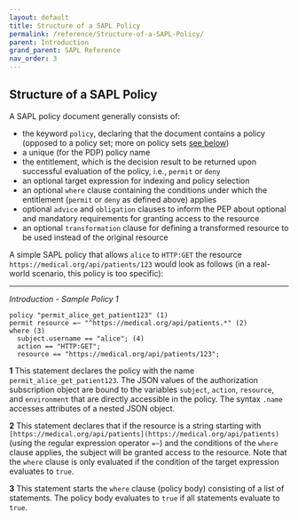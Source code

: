 ```yaml
---
layout: default
title: Structure of a SAPL Policy
permalink: /reference/Structure-of-a-SAPL-Policy/
parent: Introduction
grand_parent: SAPL Reference
nav_order: 3
---
```


## Structure of a SAPL Policy

A SAPL policy document generally consists of:

- the keyword `policy`, declaring that the document contains a policy (opposed to a policy set; more on policy sets [see below](#policy-set))
- a unique (for the PDP) policy name
- the entitlement, which is the decision result to be returned upon successful evaluation of the policy, i.e., `permit` or `deny`
- an optional target expression for indexing and policy selection
- an optional `where` clause containing the conditions under which the entitlement (`permit` or `deny` as defined above) applies
- optional `advice` and `obligation` clauses to inform the PEP about optional and mandatory requirements for granting access to the resource
- an optional `transformation` clause for defining a transformed resource to be used instead of the original resource

A simple SAPL policy that allows `alice` to `HTTP:GET` the resource `https://medical.org/api/patients/123` would look as follows (in a real-world scenario, this policy is too specific):

---

*Introduction - Sample Policy 1*

```
policy "permit_alice_get_patient123" (1)
permit resource =~ "^https://medical.org/api/patients.*" (2)
where (3)
  subject.username == "alice"; (4)
  action == "HTTP:GET";
  resource == "https://medical.org/api/patients/123";
```

**1**
This statement declares the policy with the name `permit_alice_get_patient123`. The JSON values of the authorization subscription object are bound to the variables `subject`, `action`, `resource`, and `environment` that are directly accessible in the policy. The syntax `.name` accesses attributes of a nested JSON object.

**2**
This statement declares that if the resource is a string starting with `[https://medical.org/api/patients](https://medical.org/api/patients)` (using the regular expression operator `=~`) and the conditions of the `where` clause applies, the subject will be granted access to the resource. Note that the `where` clause is only evaluated if the condition of the target expression evaluates to `true`.

**3**
This statement starts the `where` clause (policy body) consisting of a list of statements. The policy body evaluates to `true` if all statements evaluate to `true`.
